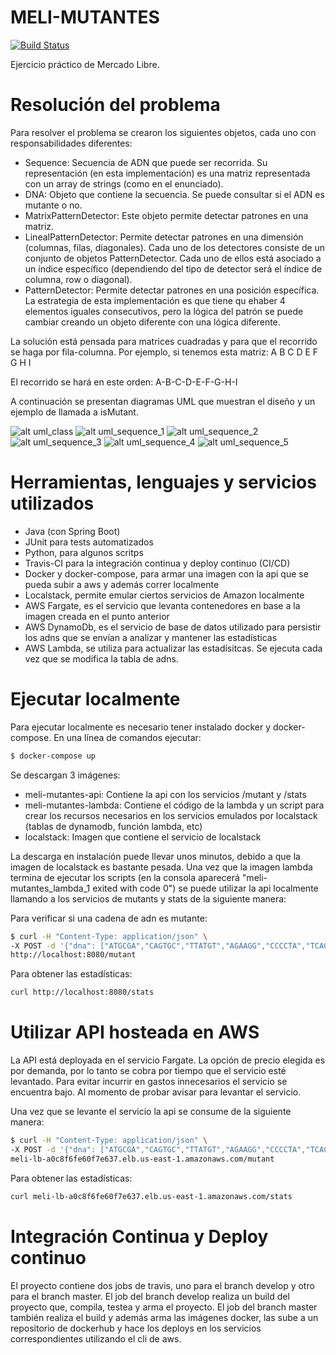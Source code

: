 # MELI-MUTANTES

[![Build Status](https://travis-ci.com/ChrisExFS/meli-mutantes.svg?token=uWfxykicNNrS8grywrnv&branch=master)](https://travis-ci.com/ChrisExFS/meli-mutantes)

Ejercicio práctico de Mercado Libre.

# Resolución del problema
Para resolver el problema se crearon los siguientes objetos, cada uno con responsabilidades diferentes:
  - Sequence: Secuencia de ADN que puede ser recorrida. Su representación (en esta implementación) es una matriz representada con un array de strings (como en el enunciado).
  - DNA: Objeto que contiene la secuencia. Se puede consultar si el ADN es mutante o no.
  - MatrixPatternDetector: Este objeto permite detectar patrones en una matriz.
  - LinealPatternDetector: Permite detectar patrones en una dimensión (columnas, filas, diagonales). Cada uno de los detectores consiste de un conjunto de objetos PatternDetector. Cada uno de ellos está asociado a un índice específico (dependiendo del tipo de detector será el índice de columna, row o diagonal).
  - PatternDetector: Permite detectar patrones en una posición específica. La estrategia de esta implementación es que tiene qu ehaber 4 elementos iguales consecutivos, pero la lógica del patrón se puede cambiar creando un objeto diferente con una lógica diferente.

La solución está pensada para matrices cuadradas y para que el recorrido se haga por fila-columna. Por ejemplo, si tenemos esta matriz:
A  B  C
D  E  F
G  H  I

El recorrido se hará en este orden: A-B-C-D-E-F-G-H-I

A continuación se presentan diagramas UML que muestran el diseño y un ejemplo de llamada a isMutant.

![alt uml_class](/uml/uml_class.png)
![alt uml_sequence_1](/uml/uml_sequence_1.png)
![alt uml_sequence_2](/uml/uml_sequence_2.png)
![alt uml_sequence_3](/uml/uml_sequence_3.png)
![alt uml_sequence_4](/uml/uml_sequence_4.png)
![alt uml_sequence_5](/uml/uml_sequence_5.png)

# Herramientas, lenguajes y servicios utilizados

  - Java (con Spring Boot)
  - JUnit para tests automatizados
  - Python, para algunos scritps
  - Travis-CI para la integración continua y deploy continuo (CI/CD)
  - Docker y docker-compose, para armar una imagen con la api que se pueda subir a aws y además correr localmente
  - Localstack, permite emular ciertos servicios de Amazon localmente
  - AWS Fargate, es el servicio que levanta contenedores en base a la imagen creada en el punto anterior
  - AWS DynamoDb, es el servicio de base de datos utilizado para persistir los adns que se envían a analizar y mantener las estadísticas
  - AWS Lambda, se utiliza para actualizar las estadísitcas. Se ejecuta cada vez que se modifica la tabla de adns.

# Ejecutar localmente

Para ejecutar localmente es necesario tener instalado docker y docker-compose.
En una línea de comandos ejecutar:
```sh
$ docker-compose up
```
Se descargan 3 imágenes:
  - meli-mutantes-api: Contiene la api con los servicios /mutant y /stats
  - meli-mutantes-lambda: Contiene el código de la lambda y un script para crear los recursos necesarios en los servicios emulados por localstack (tablas de dynamodb, función lambda, etc)
  - localstack: Imagen que contiene el servicio de localstack

La descarga en instalación puede llevar unos minutos, debido a que la imagen de localstack es bastante pesada.
Una vez que la imagen lambda termina de ejecutar los scripts (en la consola aparecerá "meli-mutantes_lambda_1 exited with code 0") se puede utilizar la api localmente llamando a los servicios de mutants y stats de la siguiente manera:

Para verificar si una cadena de adn es mutante:
```sh
$ curl -H "Content-Type: application/json" \
-X POST -d '{"dna": ["ATGCGA","CAGTGC","TTATGT","AGAAGG","CCCCTA","TCACTG"]}' \
http://localhost:8080/mutant
```
Para obtener las estadísticas:
```sh
curl http://localhost:8080/stats
```

# Utilizar API hosteada en AWS
La API está deployada en el servicio Fargate. La opción de precio elegida es por demanda, por lo tanto se cobra por tiempo que el servicio esté levantado. Para evitar incurrir en gastos innecesarios el servicio se encuentra bajo. Al momento de probar avisar para levantar el servicio.

Una vez que se levante el servicio la api se consume de la siguiente manera:
```sh
$ curl -H "Content-Type: application/json" \
-X POST -d '{"dna": ["ATGCGA","CAGTGC","TTATGT","AGAAGG","CCCCTA","TCACTG"]}' \
meli-lb-a0c8f6fe60f7e637.elb.us-east-1.amazonaws.com/mutant
```
Para obtener las estadísticas:
```sh
curl meli-lb-a0c8f6fe60f7e637.elb.us-east-1.amazonaws.com/stats
```

# Integración Continua y Deploy continuo
El proyecto contiene dos jobs de travis, uno para el branch develop y otro para el branch master.
El job del branch develop realiza un build del proyecto que, compila, testea y arma el proyecto.
El job del branch master también realiza el build y además arma las imágenes docker, las sube a un repositorio de dockerhub y hace los deploys en los servicios correspondientes utilizando el cli de aws.
  

